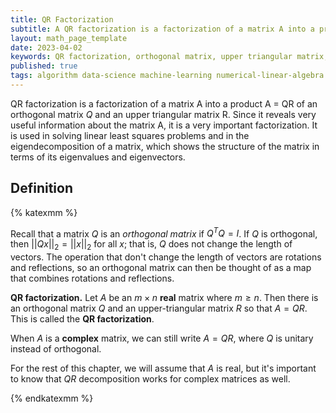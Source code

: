 ```yaml
---
title: QR Factorization
subtitle: A QR factorization is a factorization of a matrix A into a product A = QR of an orthogonal matrix Q and an upper triangular matrix R. This kind of decomposition is useful in solving linear least squares problems and in the eigendecomposition of a matrix, which shows the structure of the matrix in terms of its eigenvalues and eigenvectors.
layout: math_page_template
date: 2023-04-02
keywords: QR factorization, orthogonal matrix, upper triangular matrix, linear least squares, eigendecomposition, eigenvalues, eigenvectors
published: true
tags: algorithm data-science machine-learning numerical-linear-algebra python
---
```


QR factorization is a factorization of a matrix A into a product A = QR of an orthogonal matrix $Q$ and an upper triangular matrix R. Since it reveals very useful information about the matrix A, it is a very important factorization. It is used in solving linear least squares problems and in the eigendecomposition of a matrix, which shows the structure of the matrix in terms of its eigenvalues and eigenvectors.


## Definition


{% katexmm %}

Recall that a matrix $Q$ is an _orthogonal matrix_ if $Q^T Q = I$. If $Q$ 
is orthogonal, then $||Qx||_2 = ||x||_2$ for all $x$; that is, $Q$ 
does not change the length of vectors. The operation that don't change 
the length of vectors are rotations and reflections, so an orthogonal 
matrix can then be thought of as a map that combines rotations and reflections. 

__QR factorization.__ Let $A$ be an $m \times n$ __real__ matrix where
$m \geq n$. Then there is an orthogonal matrix $Q$ and an upper-triangular
matrix $R$ so that $A = QR$. This is called the __QR factorization__. 

When $A$ is a __complex__ matrix, we can still write $A = QR$, where 
$Q$ is unitary instead of orthogonal. 

For the rest of this chapter, we will assume that $A$ is real, but it's 
important to know that $QR$ decomposition works for complex matrices 
as well. 












{% endkatexmm %}